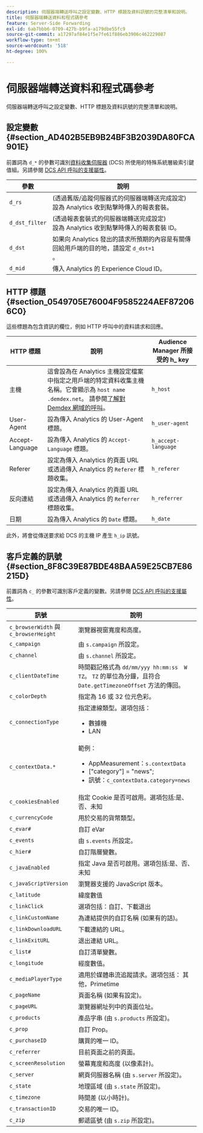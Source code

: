 ```yaml
---
description: 伺服器端轉送呼叫之設定變數、HTTP 標題及資料訊號的完整清單和說明。
title: 伺服器端轉送資料和程式碼參考
feature: Server-Side Forwarding
exl-id: 6ab7bbb6-0709-427b-b9fa-a179dbe55fc9
source-git-commit: a17297af84e1f5e7fe61f886eb3906c462229087
workflow-type: tm+mt
source-wordcount: '518'
ht-degree: 100%

---
```


# 伺服器端轉送資料和程式碼參考

伺服器端轉送呼叫之設定變數、HTTP 標題及資料訊號的完整清單和說明。

## 設定變數 {#section_AD402B5EB9B24BF3B2039DA80FCA901E}

前置詞為 `d_*` 的參數可識別[資料收集伺服器](https://experienceleague.adobe.com/docs/audience-manager/user-guide/reference/system-components/components-data-collection.html?lang=zh-Hant) (DCS) 所使用的特殊系統層級索引鍵值組。另請參閱 [DCS API 呼叫的支援屬性](https://experienceleague.adobe.com/docs/audience-manager/user-guide/api-and-sdk-code/dcs/dcs-api-reference/dcs-keys.html?lang=zh-Hant)。

| 參數 | 說明 |
|--- |--- |
| `d_rs` | (透過舊版/追蹤伺服器式的伺服器端轉送完成設定) <br>設為 Analytics 收到點擊時傳入的報表套裝。 |
| `d_dst_filter` | (透過報表套裝式的伺服器端轉送完成設定) <br>設為 Analytics 收到點擊時傳入的報表套裝 ID。 |
| `d_dst` | 如果向 Analytics 發出的請求所預期的內容是有關傳回給用戶端的目的地，請設定 `d_dst=1` <br>。 |
| `d_mid` | 傳入 Analytics 的 Experience Cloud ID。 |

## HTTP 標題 {#section_0549705E76004F9585224AEF872066C0}

這些標題為包含資訊的欄位，例如 HTTP 呼叫中的資料請求和回應。

| HTTP 標題 | 說明 | Audience Manager 所接受的 h_ key |
| --- | --- | --- |
| 主機 | 這會設為在 Analytics 主機設定檔案中指定之用戶端的特定資料收集主機名稱。它會顯示為 `host name .demdex.net`。 請參閱[了解對 Demdex 網域的呼叫](https://experienceleague.adobe.com/docs/audience-manager/user-guide/reference/demdex-calls.html?lang=zh-Hant)。 | `h_host` |
| User-Agent | 設為傳入 Analytics 的 User-Agent 標題。 | `h_user-agent` |
| Accept-Language | 設為傳入 Analytics 的 `Accept-Language` 標題。 | `h_accept-language` |
| Referer | 設定為傳入 Analytics 的頁面 URL 或透過傳入 Analytics 的 `Referer` 標題收集。 | `h_referer` |
| 反向連結 | 設定為傳入 Analytics 的頁面 URL 或透過傳入 Analytics 的 `Referrer` 標題收集。 | `h_referrer` |
| 日期 | 設為傳入 Analytics 的 `Date` 標題。 | `h_date` |

此外，將會從傳送要求給 DCS 的主機 IP 產生 `h_ip` 訊號。

## 客戶定義的訊號 {#section_8F8C39E87BDE48BAA59E25CB7E86215D}

前置詞為 `c_` 的參數可識別客戶定義的變數。另請參閱 [DCS API 呼叫的支援屬性](https://experienceleague.adobe.com/docs/audience-manager/user-guide/api-and-sdk-code/dcs/dcs-api-reference/dcs-keys.html)。

| 訊號 | 說明 |
| --- |--- |
| `c_browserWidth` 與 `c_browserHeight` | 瀏覽器視窗寬度和高度。 |
| `c_campaign` | 由 `s.campaign` 所設定。 |
| `c_channel` | 由 `s.channel` 所設定。 |
| `c_clientDateTime` | 時間戳記格式為 `dd/mm/yyy hh:mm:ss  W TZ`。 `TZ` 的單位為分鐘，且符合 `Date.getTimezoneOffset` 方法的傳回。 |
| `c_colorDepth` | 指定為 16 或 32 位元色彩。 |
| `c_connectionType` | 指定連線類型。選項包括：<ul><li>數據機</li><li>LAN</li></ul> |
| `c_contextData.*` | 範例：<ul><li>AppMeasurement：`s.contextData`</li><li>[&quot;category&quot;] = &quot;news&quot;;</li><li>訊號：`c_contextData.category=news`</li></ul> |
| `c_cookiesEnabled` | 指定 Cookie 是否可啟用。選項包括:是、否、未知 |
| `c_currencyCode` | 用於交易的貨幣類型。 |
| `c_evar#` | 自訂 eVar |
| `c_events` | 由 `s.events` 所設定。 |
| `c_hier#` | 自訂階層變數。 |
| `c_javaEnabled` | 指定 Java 是否可啟用。選項包括:是、否、未知 |
| `c_javaScriptVersion` | 瀏覽器支援的 JavaScript 版本。 |
| `c_latitude` | 緯度數值 |
| `c_linkClick` | 選項包括：自訂、下載退出 |
| `c_linkCustomName` | 為連結提供的自訂名稱 (如果有的話)。 |
| `c_linkDownloadURL` | 下載連結的 URL。 |
| `c_linkExitURL` | 退出連結 URL。 |
| `c_list#` | 自訂清單變數。 |
| `c_longitude` | 經度數值。 |
| `c_mediaPlayerType` | 適用於媒體串流追蹤請求。選項包括：    其他，Primetime |
| `c_pageName` | 頁面名稱 (如果有設定)。 |
| `c_pageURL` | 瀏覽器網址列中的頁面位址。 |
| `c_products` | 產品字串 (由 `s.products` 所設定)。 |
| `c_prop` | 自訂 Prop。 |
| `c_purchaseID` | 購買的唯一 ID。 |
| `c_referrer` | 目前頁面之前的頁面。 |
| `c_screenResolution` | 螢幕寬度和高度 (以像素計)。 |
| `c_server` | 網頁伺服器名稱 (由 `s.server` 所設定)。 |
| `c_state` | 地理區域 (由 `s.state` 所設定)。 |
| `c_timezone` | 時間差 (以小時計)。 |
| `c_transactionID` | 交易的唯一 ID。 |
| `c_zip` | 郵遞區號 (由 `s.zip` 所設定)。 |
